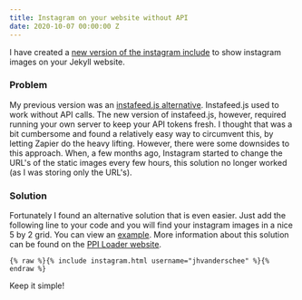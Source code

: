 ```yaml
---
title: Instagram on your website without API
date: 2020-10-07 00:00:00 Z
---
```


I have created a [new version of the instagram include](/without-plugin/instagram) to show instagram images on your Jekyll website.

### Problem

My previous version was an [instafeed.js alternative](/blog/instafeed-js-alternative-for-instagram/). Instafeed.js used to work without API calls. The new version of instafeed.js, however, required running your own server to keep your API tokens fresh. I thought that was a bit cumbersome and found a relatively easy way to circumvent this, by letting Zapier do the heavy lifting. However, there were some downsides to this approach. When, a few months ago, Instagram started to change the URL's of the static images every few hours, this solution no longer worked (as I was storing only the URL's).

### Solution

Fortunately I found an alternative solution that is even easier. Just add the following line to your code and you will find your instagram images in a nice 5 by 2 grid. You can view an [example](/without-plugin/instagram). More information about this solution can be found on the [PPI Loader website](https://profilepageimages.usecue.com/).

```
{% raw %}{% include instagram.html username="jhvanderschee" %}{% endraw %}
```

Keep it simple!
